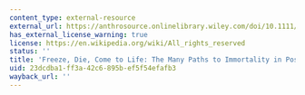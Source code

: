 ```yaml
---
content_type: external-resource
external_url: https://anthrosource.onlinelibrary.wiley.com/doi/10.1111/amet.12169
has_external_license_warning: true
license: https://en.wikipedia.org/wiki/All_rights_reserved
status: ''
title: 'Freeze, Die, Come to Life: The Many Paths to Immortality in Post-Soviet Russia'
uid: 23dcdba1-ff3a-42c6-895b-ef5f54efafb3
wayback_url: ''
---
```

